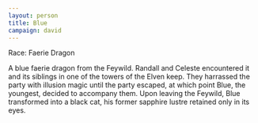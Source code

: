 ```yaml
---
layout: person
title: Blue
campaign: david
---
```


Race: Faerie Dragon

A blue faerie dragon from the Feywild. Randall and Celeste encountered it and its siblings in one of the towers of the Elven keep. They harrassed the party with illusion magic until the party escaped, at which point Blue, the youngest, decided to accompany them.
Upon leaving the Feywild, Blue transformed into a black cat, his former sapphire lustre retained only in its eyes.